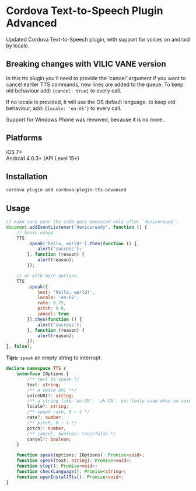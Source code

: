 # Cordova Text-to-Speech Plugin Advanced
Updated Cordova Text-to-Speech plugin, with support for voices on android by locale.

## Breaking changes with VILIC VANE version
In this tts plugin you'll need to provide the 'cancel' argument if you want to cancel earlier TTS commands, new lines are added to the queue. 
To keep old behaviour add: `{cancel: true}` to every call.

If no locale is provided, it will use the OS default language. to keep old behaviour, add: `{locale: 'en-US'}` to every call. 

Support for Windows Phone was removed, because it is no more..

## Platforms

iOS 7+  
Android 4.0.3+ (API Level 15+)

## Installation

```sh
cordova plugin add cordova-plugin-tts-advanced
```

## Usage

```javascript
// make sure your the code gets executed only after `deviceready`.
document.addEventListener('deviceready', function () {
    // basic usage
    TTS
        .speak('hello, world!').then(function () {
            alert('success');
        }, function (reason) {
            alert(reason);
        });

    // or with more options
    TTS
        .speak({
            text: 'hello, world!',
            locale: 'en-US',
            rate: 0.75,
            pitch: 0.9,
            cancel: true
        }).then(function () {
            alert('success');
        }, function (reason) {
            alert(reason);
        });
}, false);
```

**Tips:** `speak` an empty string to interrupt.

```typescript
declare namespace TTS {
    interface IOptions {
        /** text to speak */
        text: string;
        /** a voice URI **/
        voiceURI?: string;
        /** a string like 'en-US', 'zh-CN', etc [only used when no voiceURI is given] */
        locale?: string;
        /** speed rate, 0 ~ 1 */
        rate?: number;
        /** pitch, 0 ~ 1 */
        pitch?: number;
        /** cancel, boolean: true/false */
        cancel?: boolean;
    }

    function speak(options: IOptions): Promise<void>;
    function speak(text: string): Promise<void>;
    function stop(): Promise<void>;
    function checkLanguage(): Promise<string>;
    function openInstallTts(): Promise<void>;
}
```
